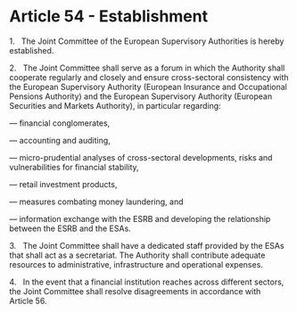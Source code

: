 # Article 54 - Establishment


1.   The Joint Committee of the European Supervisory Authorities is hereby established.

2.   The Joint Committee shall serve as a forum in which the Authority shall cooperate regularly and closely and ensure cross-sectoral consistency with the European Supervisory Authority (European Insurance and Occupational Pensions Authority) and the European Supervisory Authority (European Securities and Markets Authority), in particular regarding:

— financial conglomerates,

— accounting and auditing,

— micro-prudential analyses of cross-sectoral developments, risks and vulnerabilities for financial stability,

— retail investment products,

— measures combating money laundering, and

— information exchange with the ESRB and developing the relationship between the ESRB and the ESAs.

3.   The Joint Committee shall have a dedicated staff provided by the ESAs that shall act as a secretariat. The Authority shall contribute adequate resources to administrative, infrastructure and operational expenses.

4.   In the event that a financial institution reaches across different sectors, the Joint Committee shall resolve disagreements in accordance with Article 56.
